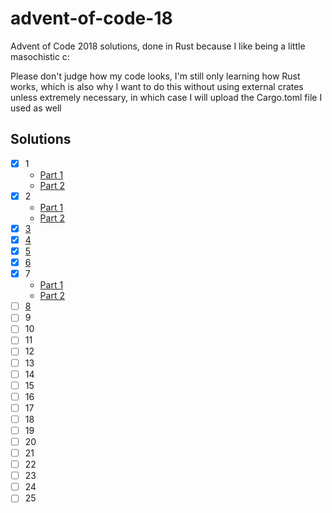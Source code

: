 # advent-of-code-18
Advent of Code 2018 solutions, done in Rust because I like being a little masochistic c:

Please don't judge how my code looks, I'm still only learning how Rust works, which is also why I want to do this without using external crates unless extremely necessary, in which case I will upload the Cargo.toml file I used as well

## Solutions
- [x]  1
    - [Part 1](https://github.com/crnbrdrck/advent-of-code-18/blob/master/01/01.rs)
    - [Part 2](https://github.com/crnbrdrck/advent-of-code-18/blob/master/01/02.rs)
- [x]  2
    - [Part 1](https://github.com/crnbrdrck/advent-of-code-18/blob/master/02/01.rs)
    - [Part 2](https://github.com/crnbrdrck/advent-of-code-18/blob/master/02/02.rs)
- [x]  [3](https://github.com/crnbrdrck/advent-of-code-18/blob/master/03/answers.rs)
- [x]  [4](https://github.com/crnbrdrck/advent-of-code-18/blob/master/04/answers.rs)
- [x]  [5](https://github.com/crnbrdrck/advent-of-code-18/blob/master/05/answers.rs)
- [x]  [6](https://github.com/crnbrdrck/advent-of-code-18/blob/master/06/answers.rs)
- [x]  7
    - [Part 1](https://github.com/crnbrdrck/advent-of-code-18/blob/master/07/01.rs)
    - [Part 2](https://github.com/crnbrdrck/advent-of-code-18/blob/master/07/02.rs)
- [ ]  [8](https://github.com/crnbrdrck/advent-of-code-18/blob/master/08/answers.rs)
- [ ]  9
- [ ] 10
- [ ] 11
- [ ] 12
- [ ] 13
- [ ] 14
- [ ] 15
- [ ] 16
- [ ] 17
- [ ] 18
- [ ] 19
- [ ] 20
- [ ] 21
- [ ] 22
- [ ] 23
- [ ] 24
- [ ] 25
